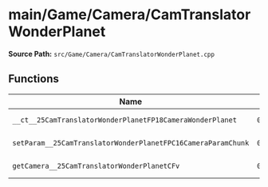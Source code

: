 # main/Game/Camera/CamTranslatorWonderPlanet

**Source Path:** `src/Game/Camera/CamTranslatorWonderPlanet.cpp`

## Functions

| Name | Address | Match % |
|------|---------|---------|
| `__ct__25CamTranslatorWonderPlanetFP18CameraWonderPlanet` | `0x80093F44` | :white_check_mark: (100.0%) |
| `setParam__25CamTranslatorWonderPlanetFPC16CameraParamChunk` | `0x80093F58` | :white_check_mark: (100.0%) |
| `getCamera__25CamTranslatorWonderPlanetCFv` | `0x80093F7C` | :white_check_mark: (100.0%) |